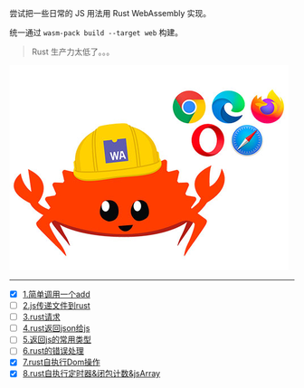 尝试把一些日常的 JS 用法用 Rust WebAssembly 实现。

统一通过 `wasm-pack build --target web` 构建。

> Rust 生产力太低了。。。

![](logo.jpg)

---

- [x] [1.简单调用一个add](./1.简单调用一个add)
- [ ] [2.js传递文件到rust](./2.js传递文件到rust)
- [ ] [3.rust请求](./3.rust请求)
- [ ] [4.rust返回json给js](./4.rust返回json给js)
- [ ] [5.返回js的常用类型](./5.返回js的常用类型)
- [ ] [6.rust的错误处理](./6.rust的错误处理)
- [x] [7.rust自执行Dom操作](./7.rust自执行Dom操作)
- [x] [8.rust自执行定时器&闭包计数&jsArray](./8.rust自执行定时器&闭包计数&jsArray)
